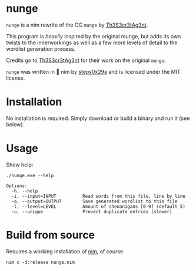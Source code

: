 # nunge

`nunge` is a nim rewrite of the OG `munge` by [Th3S3cr3tAg3nt](https://github.com/Th3S3cr3tAg3nt/Munge).

This program is *heavily* inspired by the original munge, but adds its own twists to the innerworkings as well as a few more levels of detail to the wordlist generation process.

Credits go to [Th3S3cr3tAg3nt](https://github.com/Th3S3cr3tAg3nt) for their work on the original `munge`.

`nunge` was written in 👑 nim by [steps0x29a](https://github.com/steps0x29a) and is licensed under the MIT license.

# Installation
No installation is required. Simply download or build a binary and run it (see below).

# Usage
Show help:

```
./nunge.exe --help

Options:
  -h, --help
  -i, --input=INPUT          Read words from this file, line by line
  -o, --output=OUTPUT        Save generated wordlist to this file
  -l, --level=LEVEL          Amount of shenanigans [0-9] (default 5)
  -u, --unique               Prevent duplicate entries (slower)

```

# Build from source
Requires a working installation of [nim](https://nim-lang.org/install.html), of course.

```
nim c -d:release nunge.nim
```